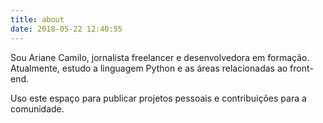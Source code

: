 ```yaml
---
title: about
date: 2018-05-22 12:40:55
---
```


Sou Ariane Camilo, jornalista freelancer e desenvolvedora em formação. 
Atualmente, estudo a linguagem Python e as áreas relacionadas ao front-end.

Uso este espaço para publicar projetos pessoais e contribuições para a comunidade.